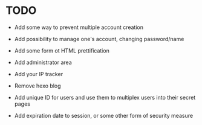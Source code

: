 TODO
===

- Add some way to prevent multiple account creation

- Add possibility to manage one's account, changing password/name

- Add some form ot HTML prettification

- Add administrator area

- Add your IP tracker

- Remove hexo blog

- Add unique ID for users and use them to multiplex users into their secret pages

- Add expiration date to session, or some other form of security measure
